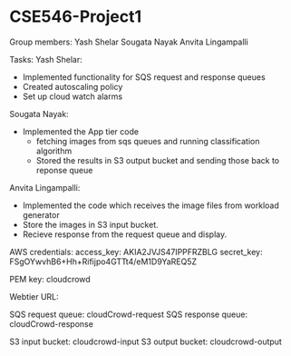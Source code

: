 # CSE546-Project1

Group members:
Yash Shelar
Sougata Nayak
Anvita Lingampalli

Tasks:
Yash Shelar:
- Implemented functionality for SQS request and response queues
- Created autoscaling policy
- Set up cloud watch alarms

Sougata Nayak:
- Implemented the App tier code
  - fetching images from sqs queues and running classification algorithm
  - Stored the results in S3 output bucket and sending those back to reponse queue
  
 Anvita Lingampalli:
 - Implemented the code which receives the image files from workload generator
 - Store the images in S3 input bucket.
 - Recieve response from the request queue and display. 
 
 AWS credentials:
 access_key: AKIA2JVJS47IPPFRZBLG
 secret_key: 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
 
 PEM key:
 cloudcrowd
 
 Webtier URL: 
 
 SQS request queue: cloudCrowd-request
 SQS response queue: cloudCrowd-response
 
 S3 input bucket: cloudcrowd-input
 S3 output bucket: cloudcrowd-output
 
 
 
 
 
  
